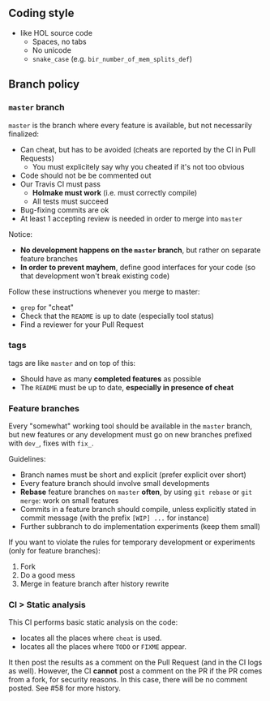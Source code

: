 ## Coding style

* like HOL source code
  - Spaces, no tabs
  - No unicode
  - `snake_case` (e.g. `bir_number_of_mem_splits_def`)


## Branch policy

### `master` branch

`master` is the branch where every feature is available, but not necessarily finalized:
 - Can cheat, but has to be avoided (cheats are reported by the CI in Pull Requests)
   - You must explicitely say why you cheated if it's not too obvious
 - Code should not be be commented out
 - Our Travis CI must pass
   - **Holmake must work** (i.e. must correctly compile)
   - All tests must succeed
 - Bug-fixing commits are ok
 - At least 1 accepting review is needed in order to merge into `master`

Notice:
 - **No development happens on the `master` branch**, but rather on separate feature branches
 - **In order to prevent mayhem**, define good interfaces for your code (so that development won't break existing code)

Follow these instructions whenever you merge to master:
  - `grep` for "cheat"
  - Check that the `README` is up to date (especially tool status)
  - Find a reviewer for your Pull Request

### tags

tags are like `master` and on top of this:
 - Should have as many **completed features** as possible
 - The `README` must be up to date, **especially in presence of cheat**

### Feature branches

Every "somewhat" working tool should be available in the `master` branch, but new
features or any development must go on new branches prefixed with `dev_`, fixes with `fix_`.

Guidelines:
 - Branch names must be short and explicit (prefer explicit over short)
 - Every feature branch should involve small developments
 - **Rebase** feature branches on `master` **often**, by using `git rebase` or `git merge`: work on small features
 - Commits in a feature branch should compile, unless explicitly stated in commit message (with the prefix `[WIP] ...` for instance)
 - Further subbranch to do implementation experiments (keep them small)

If you want to violate the rules for temporary development or experiments (only for feature branches):
  1. Fork
  2. Do a good mess
  3. Merge in feature branch after history rewrite

### CI > Static analysis

This CI performs basic static analysis on the code:
 - locates all the places where `cheat` is used.
 - locates all the places where `TODO` or `FIXME` appear.
 
 It then post the results as a comment on the Pull Request (and in the CI logs as well). However, the CI **cannot** post a comment on the PR if the PR comes from a fork, for security reasons. In this case, there will be no comment posted. See #58 for more history.

